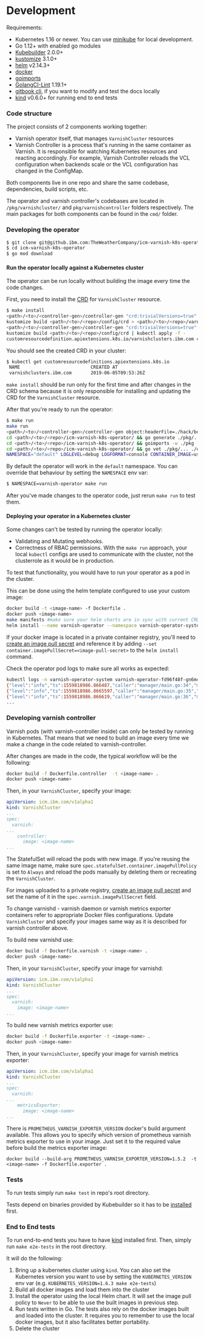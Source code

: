 # Development

Requirements:

* Kubernetes 1.16 or newer. You can use [minikube](https://kubernetes.io/docs/setup/minikube/) for local development.
* Go 1.12+ with enabled go modules
* [Kubebuilder](https://kubebuilder.io/quick-start.html#installation) 2.0.0+
* [kustomize](https://github.com/kubernetes-sigs/kustomize) 3.1.0+
* [helm](https://helm.sh/) v2.14.3+
* [docker](https://docs.docker.com/install/)
* [goimports](https://godoc.org/golang.org/x/tools/cmd/goimports)
* [GolangCI-Lint](https://github.com/golangci/golangci-lint) 1.19.1+
* [gitbook cli](https://github.com/GitbookIO/gitbook-cli), if you want to modify and test the docs locally
* [kind](https://github.com/kubernetes-sigs/kind) v0.6.0+ for running end to end tests

### Code structure

The project consists of 2 components working together:

* Varnish operator itself, that manages `VarnishCluster` resources
* Varnish Controller is a process that's running in the same container as Varnish. It is responsible for watching Kubernetes resources and reacting accordingly. For example, Varnish Controller reloads the VCL configuration when backends scale or the VCL configuration has changed in the ConfigMap.
                                                                              
Both components live in one repo and share the same codebase, dependencies, build scripts, etc.

The operator and varnish controller's codebases are located in `/pkg/varnishcluster/` and `pkg/varnishcontroller` folders respectively.
The main packages for both components can be found in the `cmd/` folder.

### Developing the operator
```bash
$ git clone git@github.ibm.com:TheWeatherCompany/icm-varnish-k8s-operator.git
$ cd icm-varnish-k8s-operator
$ go mod download
```

#### Run the operator locally against a Kubernetes cluster
The operator can be run locally without building the image every time the code changes.

First, you need to install the [CRD](https://kubernetes.io/docs/tasks/access-kubernetes-api/custom-resources/custom-resource-definitions/) for `VarnishCluster` resource.

```bash
$ make install
<path>/<to>/<controller-gen>/controller-gen "crd:trivialVersions=true" rbac:roleName=varnish-operator paths="./..." output:crd:artifacts:config=config/crd/bases
kustomize build <path>/<to>/<repo>/config/crd > <path>/<to>/<repo>/varnish-operator/templates/customresourcedefinition.yaml
<path>/<to>/<controller-gen>/controller-gen "crd:trivialVersions=true" rbac:roleName=varnish-operator paths="./..." output:crd:none output:rbac:stdout > <path>/<to>/<repo>/varnish-operator/templates/clusterrole.yaml
kustomize build <path>/<to>/<repo>/config/crd | kubectl apply -f -
customresourcedefinition.apiextensions.k8s.io/varnishclusters.ibm.com created
```

You should see the created CRD in your cluster:

```bash
$ kubectl get customresourcedefinitions.apiextensions.k8s.io
 NAME                          CREATED AT
 varnishclusters.ibm.com       2019-06-05T09:53:26Z
```

`make install` should be run only for the first time and after changes in the CRD schema because it is only responsible for installing and updating the CRD for the `VarnishCluster` resource.

After that you're ready to run the operator:

 
```bash
$ make run
make run                                                                                                              
<path>/<to>/<controller-gen>/controller-gen object:headerFile=./hack/boilerplate.go.txt paths="./..."
cd <path>/<to>/<repo>/icm-varnish-k8s-operator/ && go generate ./pkg/... ./cmd/...
cd <path>/<to>/<repo>/icm-varnish-k8s-operator/ && goimports -w ./pkg ./cmd
cd <path>/<to>/<repo>/icm-varnish-k8s-operator/ && go vet ./pkg/... ./cmd/...
NAMESPACE="default" LOGLEVEL=debug LOGFORMAT=console CONTAINER_IMAGE=us.icr.io/icm-varnish/varnish:0.20.0-dev LEADERELECTION_ENABLED=false WEBHOOKS_ENABLED=false go run <path>/<to>/<repo>/icm-varnish-k8s-operator/cmd/manager/main.go...
```

By default the operator will work in the `default` namespace. You can override that behaviour by setting the `NAMESPACE` env var:

```bash
$ NAMESPACE=varnish-operator make run
```

After you've made changes to the operator code, just rerun `make run` to test them.

#### Deploying your operator in a Kubernetes cluster
Some changes can't be tested by running the operator locally:

* Validating and Mutating webhooks.
* Correctness of RBAC permissions. With the `make run` approach, your local `kubectl` configs are used to communicate with the cluster, not the clusterrole as it would be in production.

To test that functionality, you would have to run your operator as a pod in the cluster.

This can be done using the helm template configured to use your custom image:

```bash
docker build -t <image-name> -f Dockerfile .
docker push <image-name>
make manifests #make sure your helm charts are in sync with current CRD and RBAC definitions
helm install --name varnish-operator --namespace varnish-operator-system --set container.image=<image-name> ./varnish-operator
``` 

If your docker image is located in a private container registry, you'll need to [create an image pull secret](https://pages.github.ibm.com/TheWeatherCompany/icm-docs/managed-kubernetes/container-registry.html#creating-an-image-pull-secret) and reference it by adding `--set container.imagePullSecret=<image-pull-secret>` to the `helm install` command.

Check the operator pod logs to make sure all works as expected:

```bash
kubectl logs -n varnish-operator-system varnish-operator-fd96f48f-gn6mc
{"level":"info","ts":1559818986.866487,"caller":"manager/main.go:34","msg":"Version: 0.14.5"}
{"level":"info","ts":1559818986.8665597,"caller":"manager/main.go:35","msg":"Leader election enabled: true"}
{"level":"info","ts":1559818986.866619,"caller":"manager/main.go:36","msg":"Log level: info"}
...
```

### Developing varnish controller

Varnish pods (with varnish-controller inside) can only be tested by running in Kubernetes. That means that we need to build an image every time we make a change in the code related to varnish-controller.

After changes are made in the code, the typical workflow will be the following:

```bash
docker build -f Dockerfile.controller  -t <image-name> .
docker push <image-name>
```

Then, in your `VarnishCluster`, specify your image:

```yaml
apiVersion: icm.ibm.com/v1alpha1
kind: VarnishCluster
...
spec:
  varnish:
...
    controller:
      image: <image-name>
...
```

The StatefulSet will reload the pods with new image. If you're reusing the same image name, make sure `spec.statefulSet.container.imagePullPolicy` is set to `Always` and reload the pods manually by deleting them or recreating the `VarnishCluster`. 

For images uploaded to a private registry, [create an image pull secret](https://pages.github.ibm.com/TheWeatherCompany/icm-docs/managed-kubernetes/container-registry.html#creating-an-image-pull-secret) and set the name of it in the `spec.varnish.imagePullSecret` field.

To change varnishd - varnish daemon or varnish metrics exporter containers refer to appropriate Docker files configurations. Update `VarnishCluster` and specify your images same way as it is described for varnish controller above.

To build new varnishd use:

```bash
docker build -f Dockerfile.varnish -t <image-name> .
docker push <image-name>
```

Then, in your `VarnishCluster`, specify your image for varnishd:

```yaml
apiVersion: icm.ibm.com/v1alpha1
kind: VarnishCluster
...
spec:
  varnish:
    image: <image-name>
...
```

To build new varnish metrics exporter use:

```bash
docker build -f Dockerfile.exporter -t <image-name> .
docker push <image-name>
```

Then, in your `VarnishCluster`, specify your image for varnish metrics exporter:

```yaml
apiVersion: icm.ibm.com/v1alpha1
kind: VarnishCluster
...
spec:
  varnish:
...
    metricsExporter:
      image: <image-name>
...
```

There is `PROMETHEUS_VARNISH_EXPORTER_VERSION` docker's build argument available. This allows you to specify which version of prometheus varnish metrics exporter to use in your image. Just set it to the required value before build the metrics exporter image:

`docker build --build-arg PROMETHEUS_VARNISH_EXPORTER_VERSION=1.5.2  -t <image-name> -f Dockerfile.exporter .`

### Tests

To run tests simply run `make test` in repo's root directory. 

Tests depend on binaries provided by Kubebuilder so it has to be [installed](https://kubebuilder.io/quick-start.html#installation) first.

### End to End tests

To run end-to-end tests you have to have [kind](https://github.com/kubernetes-sigs/kind) installed first. Then, simply run `make e2e-tests` in the root directory.

It will do the following:
 1. Bring up a kubernetes cluster using `kind`. You can also set the Kubernetes version you want to use by setting the `KUBERNETES_VERSION` env var (e.g. `KUBERNETES_VERSION=1.6.3 make e2e-tests`)
 1. Build all docker images and load them into the cluster
 1. Install the operator using the local Helm chart. It will set the image pull policy to `Never` to be able to use the built images in previous step.
 1. Run tests written in Go. The tests also rely on the docker images built and loaded into the cluster. It requires you to remember to use the local docker images, but it also facilitates better portability.
 1. Delete the cluster
